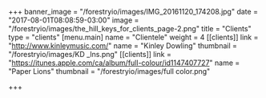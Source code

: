 +++
banner_image = "/forestryio/images/IMG_20161120_174208.jpg"
date = "2017-08-01T08:08:59-03:00"
image = "/forestryio/images/the_hill_keys_for_clients_page-2.png"
title = "Clients"
type = "clients"
[menu.main]
name = "Clientele"
weight = 4
[[clients]]
link = "http://www.kinleymusic.com/"
name = "Kinley Dowling"
thumbnail = "/forestryio/images/KD _lns.png"
[[clients]]
link = "https://itunes.apple.com/ca/album/full-colour/id1147407727"
name = "Paper Lions"
thumbnail = "/forestryio/images/full color.png"

+++


